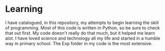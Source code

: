 # Learning

I have catalogued, in this repository, my attempts to begin learning the skill of programming. 
Most of this code is written in Python, so be sure to check that out first. 
My code doesn't really do that much, but it helped me learn alot. 
I have loved science and technology all my life and started in a humble way in primary school. 
The Exp folder in my code is the most extensive. 
